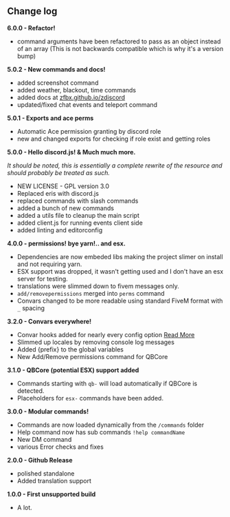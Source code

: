 ## Change log

**6.0.0 - Refactor!**

- command arguments have been refactored to pass as an object instead of an array (This is not backwards compatible which is why it's a version bump)

**5.0.2 - New commands and docs!**

- added screenshot command
- added weather, blackout, time commands
- added docs at [zfbx.github.io/zdiscord](https://zfbx.github.io/zdiscord)
- updated/fixed chat events and teleport command

**5.0.1 - Exports and ace perms**

- Automatic Ace permission granting by discord role
- new and changed exports for checking if role exist and getting roles

**5.0.0 - Hello discord.js! & Much much more.**

*It should be noted, this is essentially a complete rewrite of the resource and should probably be treated as such.*

- NEW LICENSE - GPL version 3.0
- Replaced eris with discord.js
- replaced commands with slash commands
- added a bunch of new commands
- added a utils file to cleanup the main script
- added client.js for running events client side
- added linting and editorconfig

**4.0.0 - permissions! bye yarn!.. and esx.**

- Dependencies are now embeded libs making the project slimer on install and not requiring yarn.
- ESX support was dropped, it wasn't getting used and I don't have an esx server for testing.
- translations were slimmed down to fivem messages only.
- `add/removepermissions` merged into `perms` command
-  Convars changed to be more readable using standard FiveM format with `_` spacing

**3.2.0 - Convars everywhere!**

- Convar hooks added for nearly every config option [Read More](https://github.com/zfbx/zdiscord/wiki/Convars)
- Slimmed up locales by removing console log messages
- Added {prefix} to the global variables
- New Add/Remove permissions command for QBCore


**3.1.0 - QBCore (potential ESX) support added**

- Commands starting with `qb-` will load automatically if QBCore is detected.
- Placeholders for `esx-` commands have been added.


**3.0.0 - Modular commands!**

- Commands are now loaded dynamically from the `/commands` folder
- Help command now has sub commands `!help commandName`
- New DM command
- various Error checks and fixes


**2.0.0 - Github Release**

- polished standalone
- Added translation support


**1.0.0 - First unsupported build**

- A lot.
